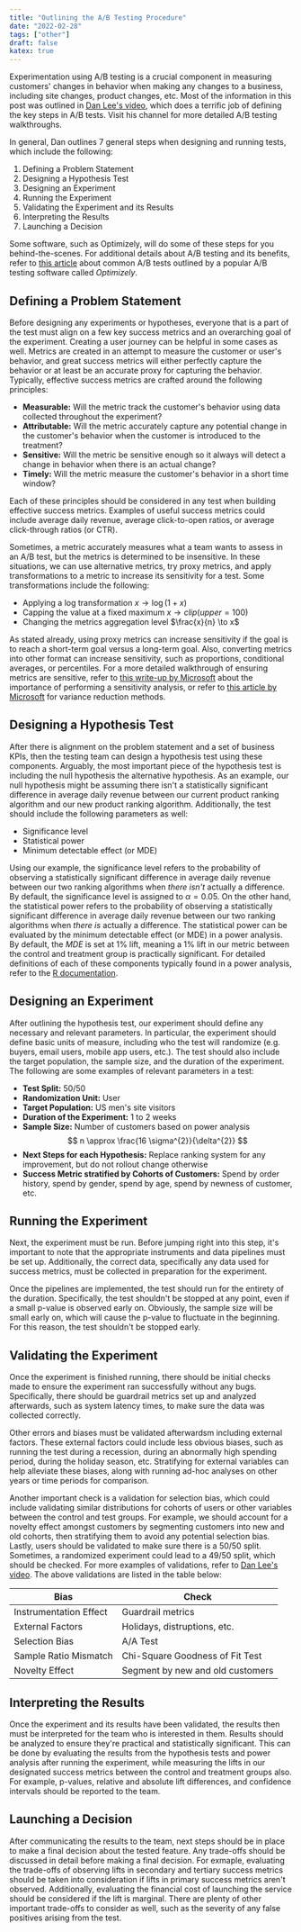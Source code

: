 ```yaml
---
title: "Outlining the A/B Testing Procedure"
date: "2022-02-28"
tags: ["other"]
draft: false
katex: true
---
```


Experimentation using A/B testing is a crucial component in measuring customers' changes in behavior when making any changes to a business, including site changes, product changes, etc. Most of the information in this post was outlined in [Dan Lee's video](https://www.youtube.com/watch?v=DUNk4GPZ9bw&ab_channel=DataInterview), which does a terrific job of defining the key steps in A/B tests. Visit his channel for more detailed A/B testing walkthroughs.

In general, Dan outlines $7$ general steps when designing and running tests, which include the following:
1. Defining a Problem Statement
2. Designing a Hypothesis Test
3. Designing an Experiment
4. Running the Experiment
5. Validating the Experiment and its Results
6. Interpreting the Results
7. Launching a Decision

Some software, such as Optimizely, will do some of these steps for you behind-the-scenes. For additional details about A/B testing and its benefits, refer to [this article](https://www.optimizely.com/optimization-glossary/ab-testing/) about common A/B tests outlined by a popular A/B testing software called *Optimizely*.

## Defining a Problem Statement
Before designing any experiments or hypotheses, everyone that is a part of the test must align on a few key success metrics and an overarching goal of the experiment. Creating a user journey can be helpful in some cases as well. Metrics are created in an attempt to measure the customer or user's behavior, and great success metrics will either perfectly capture the behavior or at least be an accurate proxy for capturing the behavior. Typically, effective success metrics are crafted around the following principles:

- **Measurable:** Will the metric track the customer's behavior using data collected throughout the experiment?
- **Attributable:** Will the metric accurately capture any potential change in the customer's behavior when the customer is introduced to the treatment?
- **Sensitive:** Will the metric be sensitive enough so it always will detect a change in behavior when there is an actual change?
- **Timely:** Will the metric measure the customer's behavior in a short time window?

Each of these principles should be considered in any test when building effective success metrics. Examples of useful success metrics could include average daily revenue, average click-to-open ratios, or average click-through ratios (or CTR).

Sometimes, a metric accurately measures what a team wants to assess in an A/B test, but the metrics is determined to be insensitive. In these situations, we can use alternative metrics, try proxy metrics, and apply transformations to a metric to increase its sensitivity for a test. Some transformations include the following:
- Applying a log transformation $x \to \log(1 + x)$
- Capping the value at a fixed maximum $x \to clip(upper=100)$
- Changing the metrics aggregation level $\frac{x}{n} \to x$

As stated already, using proxy metrics can increase sensitivity if the goal is to reach a short-term goal versus a long-term goal. Also, converting metrics into other format can increase sensitivity, such as proportions, conditional averages, or percentiles. For a more detailed walkthrough of ensuring metrics are sensitive, refer to [this write-up by Microsoft](https://www.microsoft.com/en-us/research/group/experimentation-platform-exp/articles/beyond-power-analysis-metric-sensitivity-in-a-b-tests/) about the importance of performing a sensitivity analysis, or refer to [this article by Microsoft](https://www.microsoft.com/en-us/research/group/experimentation-platform-exp/articles/why-tenant-randomized-a-b-test-is-challenging-and-tenant-pairing-may-not-work/) for variance reduction methods.

## Designing a Hypothesis Test
After there is alignment on the problem statement and a set of business KPIs, then the testing team can design a hypothesis test using these components. Arguably, the most important piece of the hypothesis test is including the null hypothesis the alternative hypothesis. As an example, our null hypothesis might be assuming there isn't a statistically significant difference in average daily revenue between our current product ranking algorithm and our new product ranking algorithm. Additionally, the test should include the following parameters as well:
- Significance level
- Statistical power
- Minimum detectable effect (or MDE)

Using our example, the significance level refers to the probability of observing a statistically significant difference in average daily revenue between our two ranking algorithms when *there isn't* actually a difference. By default, the significance level is assigned to $\alpha = 0.05$. On the other hand, the statistical power refers to the probability of observing a statistically significant difference in average daily revenue between our two ranking algorithms when *there is* actually a difference. The statistical power can be evaluated by the minimum detectable effect (or MDE) in a power analysis. By default, the $MDE$ is set at $1\%$ lift, meaning a $1\%$ lift in our metric between the control and treatment group is practically significant. For detailed definitions of each of these components typically found in a power analysis, refer to the [R documentation](https://www.statmethods.net/stats/power.html).

## Designing an Experiment
After outlining the hypothesis test, our experiment should define any necessary and relevant parameters. In particular, the experiment should define basic units of measure, including who the test will randomize (e.g. buyers, email users, mobile app users, etc.). The test should also include the target population, the sample size, and the duration of the experiment. The following are some examples of relevant parameters in a test:
- **Test Split:** 50/50
- **Randomization Unit:** User
- **Target Population:** US men's site visitors
- **Duration of the Experiment:** 1 to 2 weeks
- **Sample Size:** Number of customers based on power analysis
$$
n \approx \frac{16 \sigma^{2}}{\delta^{2}}
$$
- **Next Steps for each Hypothesis:** Replace ranking system for any improvement, but do not rollout change otherwise
- **Success Metric stratified by Cohorts of Customers:** Spend by order history, spend by gender, spend by age, spend by newness of customer, etc.

## Running the Experiment
Next, the experiment must be run. Before jumping right into this step, it's important to note that the appropriate instruments and data pipelines must be set up. Additionally, the correct data, specifically any data used for success metrics, must be collected in preparation for the experiment.

Once the pipelines are implemented, the test should run for the entirety of the duration. Specifically, the test shouldn't be stopped at any point, even if a small p-value is observed early on. Obviously, the sample size will be small early on, which will cause the p-value to fluctuate in the beginning. For this reason, the test shouldn't be stopped early.

## Validating the Experiment
Once the experiment is finished running, there should be initial checks made to ensure the experiment ran successfully without any bugs. Specifically, there should be guardrail metrics set up and analyzed afterwards, such as system latency times, to make sure the data was collected correctly.

Other errors and biases must be validated afterwardsm including external factors. These external factors could include less obvious biases, such as running the test during a recession, during an abnormally high spending period, during the holiday season, etc. Stratifying for external variables can help alleviate these biases, along with running ad-hoc analyses on other years or time periods for comparison.

Another important check is a validation for selection bias, which could include validating similar distributions for cohorts of users or other variables between the control and test groups. For example, we should account for a novelty effect amongst customers by segmenting customers into new and old cohorts, then stratifying them to avoid any potential selection bias. Lastly, users should be validated to make sure there is a $50/50$ split. Sometimes, a randomized experiment could lead to a $49/50$ split, which should be checked. For more examples of validations, refer to [Dan Lee's video](https://www.youtube.com/watch?v=DUNk4GPZ9bw&ab_channel=DataInterview). The above validations are listed in the table below:

| Bias                   | Check                            |
| ---------------------- | -------------------------------- |
| Instrumentation Effect | Guardrail metrics                |
| External Factors       | Holidays, distruptions, etc.     |
| Selection Bias         | A/A Test                         |
| Sample Ratio Mismatch  | Chi-Square Goodness of Fit Test  |
| Novelty Effect         | Segment by new and old customers |

## Interpreting the Results
Once the experiment and its results have been validated, the results then must be interpreted for the team who is interested in them. Results should be analyzed to ensure they're practical and statistically significant. This can be done by evaluating the results from the hypothesis tests and power analysis after running the experiment, while measuring the lifts in our designated success metrics between the control and treatment groups also. For example, p-values, relative and absolute lift differences, and confidence intervals should be reported to the team.

## Launching a Decision
After communicating the results to the team, next steps should be in place to make a final decision about the tested feature. Any trade-offs should be discussed in detail before making a final decision. For exmaple, evaluating the trade-offs of observing lifts in secondary and tertiary success metrics should be taken into consideration if lifts in primary success metrics aren't observed. Additionally, evaluating the financial cost of launching the service should be considered if the lift is marginal. There are plenty of other important trade-offs to consider as well, such as the severity of any false positives arising from the test.